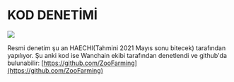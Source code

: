# KOD DENETİMİ

![](/codeaudit.png)


Resmi denetim şu an HAECHI(Tahmini 2021 Mayıs sonu bitecek) tarafından yapılıyor. Şu anki kod ise Wanchain ekibi tarafından denetlendi ve github'da bulunabilir: [https://github.com/ZooFarming](https://github.com/ZooFarming)